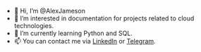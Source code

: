 - 👋 Hi, I’m @AlexJameson
- 👀 I’m interested in documentation for projects related to cloud technologies.
- 🌱 I’m currently learning Python and SQL.
- 📫 You can contact me via [LinkedIn](https://www.linkedin.com/in/alexander-y-a87527152/) or [Telegram](https://t.me/username/alexjameson).

<!---
AlexJameson/AlexJameson is a ✨ special ✨ repository because its `README.md` (this file) appears on your GitHub profile.
You can click the Preview link to take a look at your changes.
--->
